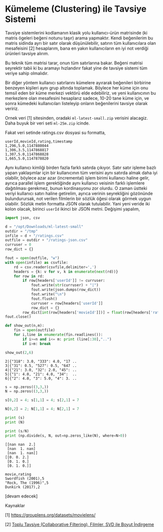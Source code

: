 # Kümeleme (Clustering) ile Tavsiye Sistemi

Tavsiye sistemlerini kodlamanın klasik yolu kullanıcı-ürün matrisinde
(ki matris ögeleri beğeni notunu taşır) arama yapmaktır. Kendi
beğenilerim bu matris sidinda ayrı bir satır olarak düşünülebilir,
satırın tüm kullanıcılara olan mesafeisini [2] hesaplarım, bana en
yakın kullanıcıların en iyi not verdiği ürünleri tavsiye alırım.

Bu teknik tüm matrisi tarar, onun tüm satırlarına bakar. Beğeni
matrisi seyrektir tabii ki bu aramayı hızlandırır fakat yine de
tavsiye sistemi tüm veriye sahip olmalıdır. 

Bir diğer yöntem kullanıcı satırlarını kümelere ayırarak beğenileri
birbirine benzeyen kişileri aynı grup altında toplamak. Böylece her
küme için onu temsil eden bir küme merkezi vektörü elde edebiliriz, ve
yeni kullanıcının bu merkezlere olan mesafesini hesaplarız sadece,
10-20 tane küme için, ve sonra kümedeki kullanıcıları listeleyip
onların beğenilerini tavsiye olarak veririz.

Ornek veri [1] sitesinden, oradaki `ml-latest-small.zip` verisini alacagiz.
Daha buyuk bir veri seti `ml-25m.zip` icinde.

Fakat veri setinde ratings.csv dosyasi su formatta,

```
userId,movieId,rating,timestamp
1,296,5.0,1147880044
1,306,3.5,1147868817
1,307,5.0,1147868828
1,665,5.0,1147878820
```

Aynı kullanıcı kimliği birden fazla farklı satırda çıkıyor. Satır
satır işleme bazlı yapan yaklaşımlar için bir kullanıcının tüm
verisini aynı satırda almak daha iyi olabilir, böylece azar azar
(incremental) işlem birimi kullanıcı haline gelir, ayrıca parallel
işlem gerektiğinde aynı kullanıcı veisinin farklı işlemlere
dağıtılması gerekmez, bunun kordinasyonu zor olurdu. O zaman üstteki
veriyi kullanıcı satırı haline getirelim, ayrıca verinin seyrekliğini
gözönünde bulundurursak, not verilen filmlerin bir sözlük öğesi olarak
görmek uygun olabilir. Sözlük metin formatta JSON olarak tutulabilir.
Yani yeni veride iki kolon olacak, birinci `userİd` ikinci bir JSON
metni. Değişimi yapalım,


```python
import json, csv

d = "/opt/Downloads/ml-latest-small"
outdir = "/tmp"
infile = d + "/ratings.csv"
outfile = outdir + "/ratings-json.csv"
curruser = 0
row_dict = {}

fout = open(outfile, "w")
with open(infile) as csvfile:   
    rd = csv.reader(csvfile,delimiter=',')
    headers = {k: v for v, k in enumerate(next(rd))}
    for row in rd:
        if row[headers['userId']] != curruser:
            fout.write(str(curruser) + "|")
            fout.write(json.dumps(row_dict))
            fout.write("\n")
            fout.flush()
            curruser = row[headers['userId']]
            row_dict = {}       
        row_dict[int(row[headers['movieId']])] = float(row[headers['rating']])
fout.close()

def show_out(n,m):
    fin = open(outfile)
    for i,line in enumerate(fin.readlines()):
        if i>=n and i<= m: print (line[:30],"..")
        if i>m: break
```


```python
show_out(2,6)
```

```text
2|{"318": 3.0, "333": 4.0, "17 ..
3|{"31": 0.5, "527": 0.5, "647 ..
4|{"21": 3.0, "32": 2.0, "45": ..
5|{"1": 4.0, "21": 4.0, "34":  ..
6|{"2": 4.0, "3": 5.0, "4": 3. ..
```









```python
s = np.zeros((3,3,))
N = np.zeros((3,3,))

s[0,2] = 4; s[1,1] = 4; s[2,1] = 7

N[0,2] = 2; N[1,1] = 4; N[2,1] = 7

print (s)
print (N)

print (s/N)
print (np.divide(s, N, out=np.zeros_like(N), where=N>0))
```

```text
[[nan nan  2.]
 [nan  1. nan]
 [nan  1. nan]]
[[0. 0. 2.]
 [0. 1. 0.]
 [0. 1. 0.]]
```





```
movie,rating
Swordfish (2001),5
"Rock, The (1996)",5
Dunkirk (2017),2
```


[devam edecek]

Kaynaklar

[1] https://grouplens.org/datasets/movielens/

[2] <a href="../../../stat/stat_137_collab/toplu_tavsiye__collaborative_filtering__filmler_svd_ile_boyut_indirgeme.html">Toplu Tavsiye (Collaborative Filtering), Filmler, SVD ile Boyut İndirgeme</a>


